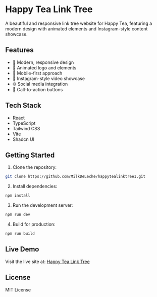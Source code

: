 # Happy Tea Link Tree

A beautiful and responsive link tree website for Happy Tea, featuring a modern design with animated elements and Instagram-style content showcase.

## Features

- 🎨 Modern, responsive design
- 🌟 Animated logo and elements
- 📱 Mobile-first approach
- 🎥 Instagram-style video showcase
- 🌐 Social media integration
- 🎯 Call-to-action buttons

## Tech Stack

- React
- TypeScript
- Tailwind CSS
- Vite
- Shadcn UI

## Getting Started

1. Clone the repository:
```bash
git clone https://github.com/MilkDeLeche/happytealinktree1.git
```

2. Install dependencies:
```bash
npm install
```

3. Run the development server:
```bash
npm run dev
```

4. Build for production:
```bash
npm run build
```

## Live Demo

Visit the live site at: [Happy Tea Link Tree](https://milkdeleche.github.io/happytealinktree1)

## License

MIT License

